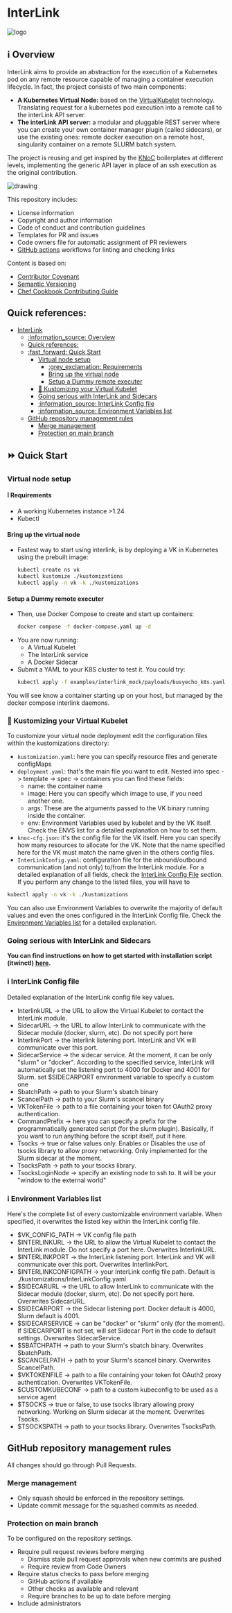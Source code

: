 # InterLink
![logo](./imgs/interlink_logo.png)
## :information_source: Overview

InterLink aims to provide an abstraction for the execution of a Kubernetes pod on any remote resource capable of managing a container execution lifecycle. In fact, the project consists of two main components:

- __A Kubernetes Virtual Node:__ based on the [VirtualKubelet](https://virtual-kubelet.io/) technology. Translating request for a kubernetes pod execution into a remote call to the interLink API server.
- __The interLink API server:__ a modular and pluggable REST server where you can create your own container manager plugin (called sidecars), or use the existing ones: remote docker execution on a remote host, singularity container on a remote SLURM batch system.

The project is reusing and get inspired by the [KNoC](https://github.com/CARV-ICS-FORTH/knoc) boilerplates at different levels, implementing the generic API layer in place of an ssh execution as the original contribution.


![drawing](imgs/InterLink.svg)

This repository includes:

- License information
- Copyright and author information
- Code of conduct and contribution guidelines
- Templates for PR and issues
- Code owners file for automatic assignment of PR reviewers
- [GitHub actions](https://github.com/features/actions) workflows for linting
  and checking links

Content is based on:

- [Contributor Covenant](http://contributor-covenant.org)
- [Semantic Versioning](https://semver.org/)
- [Chef Cookbook Contributing Guide](https://github.com/chef-cookbooks/community_cookbook_documentation/blob/master/CONTRIBUTING.MD)


## Quick references:
- [InterLink](#interlink)
  - [:information\_source: Overview](#information_source-overview)
  - [Quick references:](#quick-references)
  - [:fast\_forward: Quick Start](#fast_forward-quick-start)
    - [Virtual node setup](#virtual-node-setup)
      - [:grey\_exclamation:  Requirements](#grey_exclamation--requirements)
      - [Bring up the virtual node](#bring-up-the-virtual-node)
      - [Setup a Dummy remote executer](#setup-a-dummy-remote-executer)
    - [:wrench: Kustomizing your Virtual Kubelet](#wrench-kustomizing-your-virtual-kubelet)
    - [Going serious with InterLink and Sidecars](#going-serious-with-interlink-and-sidecars)
    - [:information\_source: InterLink Config file](#information_source-interlink-config-file)
    - [:information\_source: Environment Variables list](#information_source-environment-variables-list)
  - [GitHub repository management rules](#github-repository-management-rules)
    - [Merge management](#merge-management)
    - [Protection on main branch](#protection-on-main-branch)

## :fast_forward: Quick Start

### Virtual node setup

#### :grey_exclamation:  Requirements

- A working Kubernetes instance >1.24
- Kubectl

#### Bring up the virtual node
- Fastest way to start using interlink, is by deploying a VK in Kubernetes using the prebuilt image:
    ```bash
    kubectl create ns vk
    kubectl kustomize ./kustomizations
    kubectl apply -n vk -k ./kustomizations
    ```

#### Setup a Dummy remote executer

- Then, use Docker Compose to create and start up containers:
    ```bash
    docker compose -f docker-compose.yaml up -d
    ```
- You are now running:
    - A Virtual Kubelet
    - The InterLink service
    - A Docker Sidecar
- Submit a YAML to your K8S cluster to test it. You could try:
    ```bash
    kubectl apply -f examples/interlink_mock/payloads/busyecho_k8s.yaml -n vk
    ```
You will see know a container starting up on your host, but managed by the docker compose interlink daemons.

### :wrench: Kustomizing your Virtual Kubelet

To customize your virtual node deployment edit the configuration files within the kustomizations directory:
- `kustomization.yaml`: here you can specify resource files and generate configMaps
- `deployment.yaml`: that's the main file you want to edit. Nested into spec -> template -> spec -> containers you can find these fields:
    - name: the container name
    - image: Here you can specify which image to use, if you need another one. 
    - args: These are the arguments passed to the VK binary running inside the container.
    - env: Environment Variables used by kubelet and by the VK itself. Check the ENVS list for a detailed explanation on how to set them.
- `knoc-cfg.json`: it's the config file for the VK itself. Here you can specify how many resources to allocate for the VK. Note that the name specified here for the VK must match the name given in the others config files.
- `InterLinkConfig.yaml`: configuration file for the inbound/outbound communication (and not only) to/from the InterLink module. For a detailed explanation of all fields, check the [InterLink Config File](#information_source-interlink-config-file) section.
If you perform any change to the listed files, you will have to
```bash
kubectl apply -n vk -k ./kustomizations
```
You can also use Environment Variables to overwrite the majority of default values and even the ones configured in the InterLink Config file. Check the [Environment Variables list](#information_source-environment-variables-list) for a detailed explanation.

### Going serious with InterLink and Sidecars

__You can find instructions on how to get started with installation script (itwinctl) [here](./docs/README.md).__




### :information_source: InterLink Config file
Detailed explanation of the InterLink config file key values.
- InterlinkURL -> the URL to allow the Virtual Kubelet to contact the InterLink module. 
- SidecarURL -> the URL to allow InterLink to communicate with the Sidecar module (docker, slurm, etc). Do not specify port here
- InterlinkPort -> the Interlink listening port. InterLink and VK will communicate over this port.
- SidecarService -> the sidecar service. At the moment, it can be only "slurm" or "docker". According to the specified service, InterLink will automatically set the listening port to 4000 for Docker and 4001 for Slurm. set $SIDECARPORT environment variable to specify a custom one
- SbatchPath -> path to your Slurm's sbatch binary
- ScancelPath -> path to your Slurm's scancel binary 
- VKTokenFile -> path to a file containing your token fot OAuth2 proxy authentication.
- CommandPrefix -> here you can specify a prefix for the programmatically generated script (for the slurm plugin). Basically, if you want to run anything before the script itself, put it here.
- Tsocks -> true or false values only. Enables or Disables the use of tsocks library to allow proxy networking. Only implemented for the Slurm sidecar at the moment.
- TsocksPath -> path to your tsocks library.
- TsocksLoginNode -> specify an existing node to ssh to. It will be your "window to the external world"

### :information_source: Environment Variables list
Here's the complete list of every customizable environment variable. When specified, it overwrites the listed key within the InterLink config file.
- $VK_CONFIG_PATH -> VK config file path
- $INTERLINKURL -> the URL to allow the Virtual Kubelet to contact the InterLink module. Do not specify a port here. Overwrites InterlinkURL.
- $INTERLINKPORT -> the InterLink listening port. InterLink and VK will communicate over this port. Overwrites InterlinkPort.
- $INTERLINKCONFIGPATH -> your InterLink config file path. Default is ./kustomizations/InterLinkConfig.yaml
- $SIDECARURL -> the URL to allow InterLink to communicate with the Sidecar module (docker, slurm, etc). Do not specify port here. Overwrites SidecarURL.
- $SIDECARPORT -> the Sidecar listening port. Docker default is 4000, Slurm default is 4001.
- $SIDECARSERVICE -> can be "docker" or "slurm" only (for the moment). If SIDECARPORT is not set, will set Sidecar Port in the code to default settings. Overwrites SidecarService.
- $SBATCHPATH -> path to your Slurm's sbatch binary. Overwrites SbatchPath.
- $SCANCELPATH -> path to your Slurm's scancel binary. Overwrites ScancelPath.
- $VKTOKENFILE -> path to a file containing your token fot OAuth2 proxy authentication. Overwrites VKTokenFile.
- $CUSTOMKUBECONF -> path to a custom kubeconfig to be used as a service agent
- $TSOCKS -> true or false, to use tsocks library allowing proxy networking. Working on Slurm sidecar at the moment. Overwrites Tsocks.
- $TSOCKSPATH -> path to your tsocks library. Overwrites TsocksPath.

## GitHub repository management rules

All changes should go through Pull Requests.

### Merge management

- Only squash should be enforced in the repository settings.
- Update commit message for the squashed commits as needed.

### Protection on main branch

To be configured on the repository settings.

- Require pull request reviews before merging
  - Dismiss stale pull request approvals when new commits are pushed
  - Require review from Code Owners
- Require status checks to pass before merging
  - GitHub actions if available
  - Other checks as available and relevant
  - Require branches to be up to date before merging
- Include administrators
